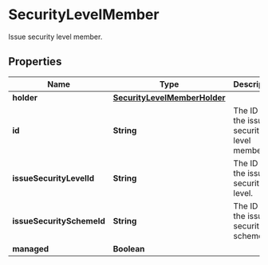 

# SecurityLevelMember

Issue security level member.

## Properties

| Name | Type | Description | Notes |
|------------ | ------------- | ------------- | -------------|
|**holder** | [**SecurityLevelMemberHolder**](SecurityLevelMemberHolder.md) |  |  |
|**id** | **String** | The ID of the issue security level member. |  [readonly] |
|**issueSecurityLevelId** | **String** | The ID of the issue security level. |  [readonly] |
|**issueSecuritySchemeId** | **String** | The ID of the issue security scheme. |  [readonly] |
|**managed** | **Boolean** |  |  [optional] |



